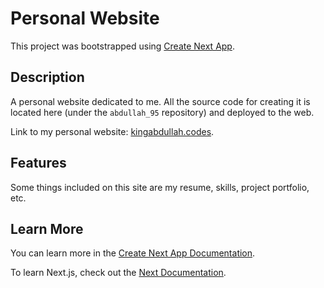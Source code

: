 # Personal Website

This project was bootstrapped using [Create Next App](https://nextjs.org/learn-pages-router/basics/create-nextjs-app/setup).

## Description

A personal website dedicated to me. All the source code for creating it is located here (under the <code>abdullah_95</code> repository) and deployed to the web. 

Link to my personal website: [kingabdullah.codes](https://kingabdullah.codes).

## Features

Some things included on this site are my resume, skills, project portfolio, etc.

## Learn More

You can learn more in the [Create Next App Documentation](https://nextjs.org/learn-pages-router/basics/create-nextjs-app/setup).

To learn Next.js, check out the [Next Documentation](https://nextjs.org/).